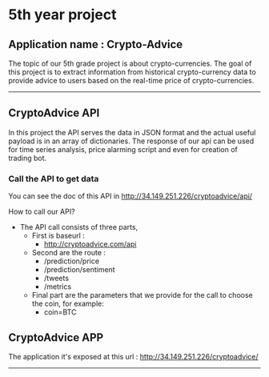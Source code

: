 # 5th year project
## Application name : Crypto-Advice 
The topic of our 5th grade project is about crypto-currencies. The goal of this project is to extract information from historical crypto-currency data to provide advice to users based on the real-time price of crypto-currencies.
___


## CryptoAdvice API
In this project the API serves the data in JSON format and the actual useful payload is in an array of dictionaries. 
The response of our api can be used for time series analysis, price alarming script and even for creation of trading bot.

### Call the API to get data
You can see the doc of this API in http://34.149.251.226/cryptoadvice/api/

How to call our API? 

* The API call consists of three parts,
    * First is baseurl :
        * http://cryptoadvice.com/api
    * Second are the route :
        * /prediction/price
        * /prediction/sentiment
        * /tweets
        * /metrics    
    * Final part are the parameters that we provide for the call to choose the coin, for example: 
        * coin=BTC

## CryptoAdvice APP

The application it's exposed at this url : http://34.149.251.226/cryptoadvice/ 

___

